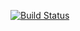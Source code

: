 [![Build Status](https://travis-ci.org/piyushverma955/book-app.svg?branch=master)](https://travis-ci.org/piyushverma955/book-app)
